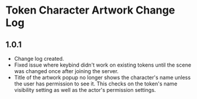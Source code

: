 # Token Character Artwork Change Log

## 1.0.1
* Change log created.
* Fixed issue where keybind didn't work on existing tokens until the scene was changed once after joining the server.
* Title of the artwork popup no longer shows the character's name unless the user has permission to see it. This checks on the token's name visibility setting as well as the actor's permission settings.